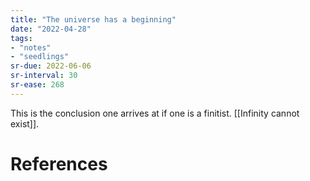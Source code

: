 ```yaml
---
title: "The universe has a beginning"
date: "2022-04-28"
tags:
- "notes"
- "seedlings"
sr-due: 2022-06-06
sr-interval: 30
sr-ease: 268
---
```


This is the conclusion one arrives at if one is a finitist. [[Infinity cannot exist]].

# References

